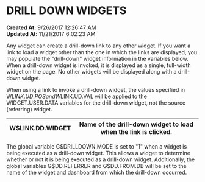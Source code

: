 # DRILL DOWN WIDGETS

**Created At:** 9/26/2017 12:26:47 AM  
**Updated At:** 11/21/2017 6:02:23 AM  


Any widget can create a drill-down link to any other widget. If you want a link to load a widget other than the one in which the links are displayed, you may populate the "drill-down" widget information in the variables below. When a drill-down widget is invoked, it is displayed as a single, full-width widget on the page. No other widgets will be displayed along with a drill-down widget.

When using a link to invoke a drill-down widget, the values specified in W$LINK.UD.POS and W$LINK.UD.VAL will be applied to the WIDGET.USER.DATA variables for the drill-down widget, not the source (referring) widget.


| W$LINK.DD.WIDGET<br> | Name of the drill-down widget to load when the link is clicked.<br> |
| --- | --- |


The global variable G$DRILLDOWN.MODE is set to "1" when a widget is being executed as a drill-down widget. This allows a widget to determine whether or not it is being executed as a drill-down widget. Additionally, the global variables G$DD.REFERRER and G$DD.FROM.DB will be set to the name of the widget and dashboard from which the drill-down occurred.
